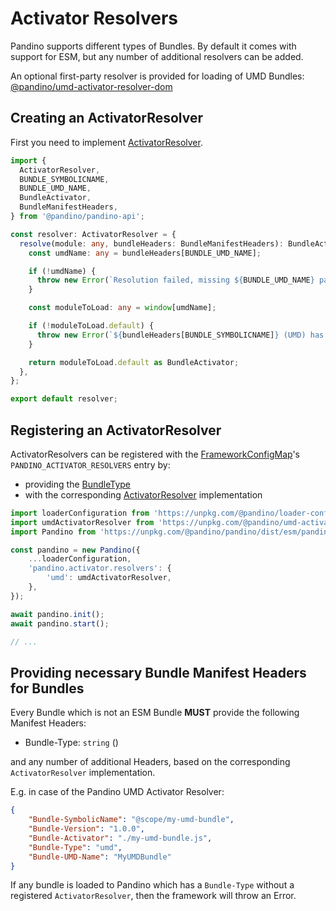# Activator Resolvers

Pandino supports different types of Bundles. By default it comes with support for ESM, but any number of additional
resolvers can be added.

An optional first-party resolver is provided for loading of UMD Bundles: [@pandino/umd-activator-resolver-dom](../../packages/@pandino/umd-activator-resolver-dom)

## Creating an ActivatorResolver

First you need to implement [ActivatorResolver](../../packages/@pandino/pandino-api/src/activator-resolver.ts).

```typescript
import {
  ActivatorResolver,
  BUNDLE_SYMBOLICNAME,
  BUNDLE_UMD_NAME,
  BundleActivator,
  BundleManifestHeaders,
} from '@pandino/pandino-api';

const resolver: ActivatorResolver = {
  resolve(module: any, bundleHeaders: BundleManifestHeaders): BundleActivator {
    const umdName: any = bundleHeaders[BUNDLE_UMD_NAME];

    if (!umdName) {
      throw new Error(`Resolution failed, missing ${BUNDLE_UMD_NAME} parameter in Manifest Headers!`);
    }

    const moduleToLoad: any = window[umdName];

    if (!moduleToLoad.default) {
      throw new Error(`${bundleHeaders[BUNDLE_SYMBOLICNAME]} (UMD) has no default export, aborting!`);
    }

    return moduleToLoad.default as BundleActivator;
  },
};

export default resolver;
```

## Registering an ActivatorResolver

ActivatorResolvers can be registered with the [FrameworkConfigMap](../../packages/@pandino/pandino-api/src/framework/framework-config-map.ts)'s
`PANDINO_ACTIVATOR_RESOLVERS` entry by:

- providing the [BundleType](../../packages/@pandino/pandino-api/src/bundle/bundle-type.ts)
- with the corresponding [ActivatorResolver](../../packages/@pandino/pandino-api/src/activator-resolver.ts) implementation

```javascript
import loaderConfiguration from 'https://unpkg.com/@pandino/loader-configuration-dom/dist/loader-configuration-dom.mjs';
import umdActivatorResolver from 'https://unpkg.com/@pandino/umd-activator-resolver-dom/dist/umd-activator-resolver-dom.mjs';
import Pandino from 'https://unpkg.com/@pandino/pandino/dist/esm/pandino.mjs';

const pandino = new Pandino({
    ...loaderConfiguration,
    'pandino.activator.resolvers': {
        'umd': umdActivatorResolver,
    },
});

await pandino.init();
await pandino.start();

// ...
```

## Providing necessary Bundle Manifest Headers for Bundles

Every Bundle which is not an ESM Bundle **MUST** provide the following Manifest Headers:
- Bundle-Type: `string` ()

and any number of additional Headers, based on the corresponding `ActivatorResolver` implementation.

E.g. in case of the Pandino UMD Activator Resolver:

```json
{
    "Bundle-SymbolicName": "@scope/my-umd-bundle",
    "Bundle-Version": "1.0.0",
    "Bundle-Activator": "./my-umd-bundle.js",
    "Bundle-Type": "umd",
    "Bundle-UMD-Name": "MyUMDBundle"
}
```

If any bundle is loaded to Pandino which has a `Bundle-Type` without a registered `ActivatorResolver`, then the
framework will throw an Error.

